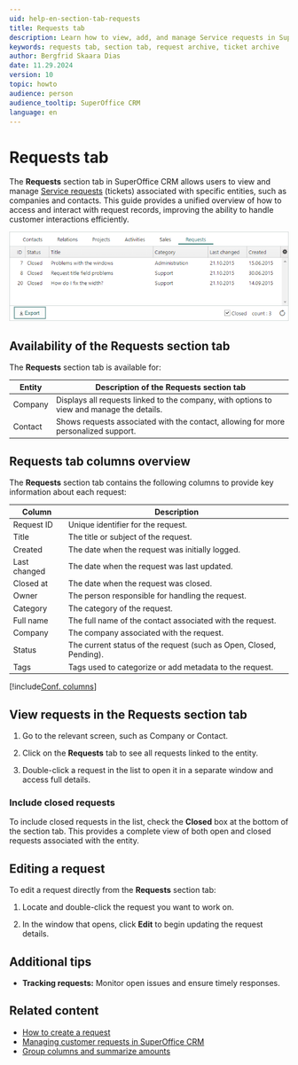 ```yaml
---
uid: help-en-section-tab-requests
title: Requests tab
description: Learn how to view, add, and manage Service requests in SuperOffice CRM, helping you efficiently track customer interactions across companies and contacts.
keywords: requests tab, section tab, request archive, ticket archive
author: Bergfrid Skaara Dias
date: 11.29.2024
version: 10
topic: howto
audience: person
audience_tooltip: SuperOffice CRM
language: en
---
```


# Requests tab

The **Requests** section tab in SuperOffice CRM allows users to view and manage [Service requests][1] (tickets) associated with specific entities, such as companies and contacts. This guide provides a unified overview of how to access and interact with request records, improving the ability to handle customer interactions efficiently.

![Requests section in company -screenshot][img1]

## Availability of the Requests section tab

The **Requests** section tab is available for:

| Entity | Description of the Requests section tab |
|---|---|
| Company | Displays all requests linked to the company, with options to view and manage the details. |
| Contact | Shows requests associated with the contact, allowing for more personalized support. |

## Requests tab columns overview

The **Requests** section tab contains the following columns to provide key information about each request:

| Column | Description |
|---|---|
| Request ID | Unique identifier for the request. |
| Title | The title or subject of the request. |
| Created | The date when the request was initially logged. |
| Last changed | The date when the request was last updated. |
| Closed at | The date when the request was closed. |
| Owner | The person responsible for handling the request. |
| Category | The category of the request. |
| Full name | The full name of the contact associated with the request. |
| Company | The company associated with the request. |
| Status | The current status of the request (such as Open, Closed, Pending). |
| Tags | Tags used to categorize or add metadata to the request.|

[!include[Conf. columns](../includes/tip-configure-columns.md)]

## View requests in the Requests section tab

1. Go to the relevant screen, such as Company or Contact.

1. Click on the **Requests** tab to see all requests linked to the entity.

1. Double-click a request in the list to open it in a separate window and access full details.

### Include closed requests

To include closed requests in the list, check the **Closed** box at the bottom of the section tab. This provides a complete view of both open and closed requests associated with the entity.

## Editing a request

To edit a request directly from the **Requests** section tab:

1. Locate and double-click the request you want to work on.

1. In the window that opens, click **Edit** to begin updating the request details.

## Additional tips

* **Tracking requests:** Monitor open issues and ensure timely responses.

## Related content

* [How to create a request][2]
* [Managing customer requests in SuperOffice CRM][3]
* [Group columns and summarize amounts][5]

<!-- Referenced links -->
[1]: ../../request/learn/index.md
[2]: ../../request/learn/howto/create.md
[3]: ../../request/learn/howto/reply.md
[5]: configure-columns.md#calculate

<!-- Referenced images -->
[img1]: ../../../media/loc/en/company/requests-detail.png
